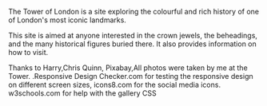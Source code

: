 The Tower of London is a site exploring the colourful and rich history of one of London's most iconic landmarks. 
<p>This site is aimed at anyone interested in the crown jewels, the beheadings, and the many historical figures buried there. It also provides information on how to visit.</p>

Thanks to Harry,Chris Quinn, Pixabay,All photos were taken by me at the Tower. .Responsive Design Checker.com for testing the responsive design on different screen sizes, icons8.com for the social media icons. w3schools.com for help with the gallery CSS







